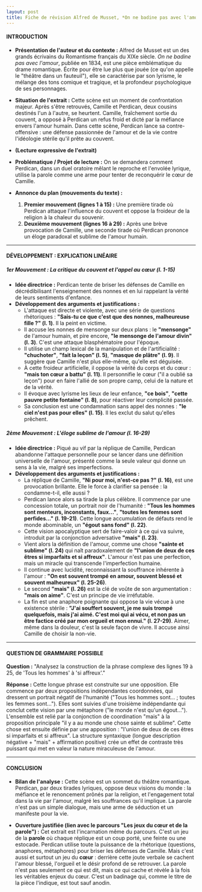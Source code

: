 ```yaml
---
layout: post
title: Fiche de révision Alfred de Musset, *On ne badine pas avec l'amour* (1834), Acte II, scène 5
---
```


#### **INTRODUCTION**

*   **Présentation de l'auteur et du contexte :** Alfred de Musset est un des grands écrivains du Romantisme français du XIXe siècle. *On ne badine pas avec l'amour*, publiée en 1834, est une pièce emblématique du drame romantique. Écrite pour être lue plus que jouée (ce qu'on appelle le "théâtre dans un fauteuil"), elle se caractérise par son lyrisme, le mélange des tons comique et tragique, et la profondeur psychologique de ses personnages.

*   **Situation de l'extrait :** Cette scène est un moment de confrontation majeur. Après s'être retrouvés, Camille et Perdican, deux cousins destinés l'un à l'autre, se heurtent. Camille, fraîchement sortie du couvent, a opposé à Perdican un refus froid et dicté par la méfiance envers l'amour humain. Dans cette scène, Perdican lance sa contre-offensive : une défense passionnée de l'amour et de la vie contre l'idéologie stérile qu'il prête au couvent.

*   **(Lecture expressive de l'extrait)**

*   **Problématique / Projet de lecture :** On se demandera comment Perdican, dans un duel oratoire mêlant le reproche et l'envolée lyrique, utilise la parole comme une arme pour tenter de reconquérir le cœur de Camille.

*   **Annonce du plan (mouvements du texte) :**
    1.  **Premier mouvement (lignes 1 à 15) :** Une première tirade où Perdican attaque l'influence du couvent et oppose la froideur de la religion à la chaleur du souvenir.
    2.  **Deuxième mouvement (lignes 16 à 29) :** Après une brève provocation de Camille, une seconde tirade où Perdican prononce un éloge paradoxal et sublime de l'amour humain.

---

#### **DÉVELOPPEMENT : EXPLICATION LINÉAIRE**

##### **1er Mouvement : La critique du couvent et l'appel au cœur (l. 1-15)**

*   **Idée directrice :** Perdican tente de briser les défenses de Camille en décrédibilisant l'enseignement des nonnes et en lui rappelant la vérité de leurs sentiments d'enfance.
*   **Développement des arguments et justifications :**
    *   L'attaque est directe et violente, avec une série de questions rhétoriques : **"Sais-tu ce que c'est que des nonnes, malheureuse fille ?" (l. 1)**. Il la peint en victime.
    *   Il accuse les nonnes de mensonge sur deux plans : le **"mensonge"** de l'amour humain, et pire encore, **"le mensonge de l'amour divin" (l. 3)**. C'est une attaque blasphématoire pour l'époque.
    *   Il utilise un champ lexical de la manipulation et de l'artificialité : **"chuchoter"**, **"fait la leçon" (l. 5)**, **"masque de plâtre" (l. 9)**. Il suggère que Camille n'est plus elle-même, qu'elle est déguisée.
    *   À cette froideur artificielle, il oppose la vérité du corps et du cœur : **"mais ton cœur a battu" (l. 11)**. Il personnifie le cœur ("il a oublié sa leçon") pour en faire l'allié de son propre camp, celui de la nature et de la vérité.
    *   Il évoque avec lyrisme les lieux de leur enfance, **"ce bois"**, **"cette pauvre petite fontaine" (l. 8)**, pour réactiver leur complicité passée.
    *   Sa conclusion est une condamnation sans appel des nonnes : **"le ciel n'est pas pour elles" (l. 15)**. Il les exclut du salut qu'elles prêchent.

##### **2ème Mouvement : L'éloge sublime de l'amour (l. 16-29)**

*   **Idée directrice :** Piqué au vif par la réplique de Camille, Perdican abandonne l'attaque personnelle pour se lancer dans une définition universelle de l'amour, présenté comme la seule valeur qui donne un sens à la vie, malgré ses imperfections.
*   **Développement des arguments et justifications :**
    *   La réplique de Camille, **"Ni pour moi, n'est-ce pas ?" (l. 16)**, est une provocation brillante. Elle le force à clarifier sa pensée : la condamne-t-il, elle aussi ?
    *   Perdican lance alors sa tirade la plus célèbre. Il commence par une concession totale, un portrait noir de l'humanité : **"Tous les hommes sont menteurs, inconstants, faux..."**, **"toutes les femmes sont perfides..." (l. 19-21)**. Cette longue accumulation de défauts rend le monde abominable, un **"égout sans fond" (l. 22)**.
    *   Cette vision apocalyptique sert de faire-valoir à ce qui va suivre, introduit par la conjonction adversative **"mais" (l. 23)**.
    *   Vient alors la définition de l'amour, comme une chose **"sainte et sublime" (l. 24)** qui naît paradoxalement de **"l'union de deux de ces êtres si imparfaits et si affreux"**. L'amour n'est pas une perfection, mais un miracle qui transcende l'imperfection humaine.
    *   Il continue avec lucidité, reconnaissant la souffrance inhérente à l'amour : **"On est souvent trompé en amour, souvent blessé et souvent malheureux" (l. 25-26)**.
    *   Le second **"mais" (l. 26)** est la clé de voûte de son argumentation : **"mais on aime"**. C'est un principe de vie irréfutable.
    *   La fin est une anaphore poignante qui oppose la vie vécue à une existence stérile : **"J'ai souffert souvent, je me suis trompé quelquefois, mais j'ai aimé. C'est moi qui ai vécu, et non pas un être factice créé par mon orgueil et mon ennui." (l. 27-29)**. Aimer, même dans la douleur, c'est la seule façon de vivre. Il accuse ainsi Camille de choisir la non-vie.

---

#### **QUESTION DE GRAMMAIRE POSSIBLE**

**Question :** "Analysez la construction de la phrase complexe des lignes 19 à 25, de 'Tous les hommes' à 'si affreux'."

**Réponse :** Cette longue phrase est construite sur une opposition. Elle commence par deux propositions indépendantes coordonnées, qui dressent un portrait négatif de l'humanité ("Tous les hommes sont... ; toutes les femmes sont..."). Elles sont suivies d'une troisième indépendante qui conclut cette vision par une métaphore ("le monde n'est qu'un égout..."). L'ensemble est relié par la conjonction de coordination "mais" à la proposition principale "il y a au monde une chose sainte et sublime". Cette chose est ensuite définie par une apposition : "l'union de deux de ces êtres si imparfaits et si affreux". La structure syntaxique (longue description négative + "mais" + affirmation positive) crée un effet de contraste très puissant qui met en valeur la nature miraculeuse de l'amour.

---

#### **CONCLUSION**

*   **Bilan de l'analyse :** Cette scène est un sommet du théâtre romantique. Perdican, par deux tirades lyriques, oppose deux visions du monde : la méfiance et le renoncement prônés par la religion, et l'engagement total dans la vie par l'amour, malgré les souffrances qu'il implique. La parole n'est pas un simple dialogue, mais une arme de séduction et un manifeste pour la vie.

*   **Ouverture justifiée (lien avec le parcours "Les jeux du cœur et de la parole") :** Cet extrait est l'incarnation même du parcours. C'est un jeu de la **parole** où chaque réplique est un coup porté, une feinte ou une estocade. Perdican utilise toute la puissance de la rhétorique (questions, anaphores, métaphores) pour briser les défenses de Camille. Mais c'est aussi et surtout un jeu du **cœur** : derrière cette joute verbale se cachent l'amour blessé, l'orgueil et le désir profond de se retrouver. La parole n'est pas seulement ce qui est dit, mais ce qui cache et révèle à la fois les véritables enjeux du cœur. C'est un badinage qui, comme le titre de la pièce l'indique, est tout sauf anodin.
